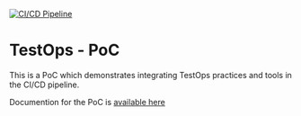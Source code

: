[![CI/CD Pipeline](https://github.com/Quiirex/testops_poc/actions/workflows/ci-cd.yml/badge.svg)](https://github.com/Quiirex/testops_poc/actions/workflows/ci-cd.yml)

# TestOps - PoC

This is a PoC which demonstrates integrating TestOps practices and tools in the CI/CD pipeline.

Documention for the PoC is [available here](https://quiirex.github.io/testops_poc/)

